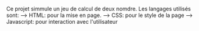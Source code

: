 Ce projet simmule un jeu de calcul de deux nomdre.
Les langages utilisés sont:
--> HTML: pour la mise en page.
--> CSS: pour le style de la page
--> Javascript: pour interaction avec l'utilisateur

